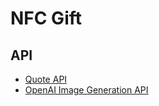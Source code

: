 # NFC Gift

## API

- [Quote API](https://docs.zenquotes.io/zenquotes-documentation/#api-structure)
- [OpenAI Image Generation API](https://platform.openai.com/docs/guides/images/usage)
